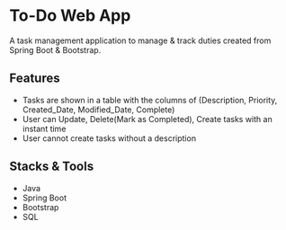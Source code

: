 # To-Do Web App

A task management application to manage & track duties created from Spring Boot & Bootstrap.

## Features
- Tasks are shown in a table with the columns of (Description, Priority, Created_Date, Modified_Date, Complete)
- User can Update, Delete(Mark as Completed), Create tasks with an instant time
- User cannot create tasks without a description

## Stacks & Tools
- Java
- Spring Boot
- Bootstrap
- SQL